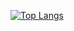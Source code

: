 [![Top Langs](https://github-readme-stats.vercel.app/api/top-langs/?username=JasxnNg&theme=radical&langs_count=7)](https://github.com/JasxnNg/)
<!--
**JasxnNg/JasxnNg** is a ✨ _special_ ✨ repository because its `README.md` (this file) appears on your GitHub profile.
## Hi there 👋
[![Jason Ng's GitHub stats](https://github-readme-stats.vercel.app/api?username=JasxnNg&count_private=true&show_icons=true&theme=react)](https://github.com/JasxnNg)
Here are some ideas to get you started:

- 🔭 I’m currently working on ...
- 🌱 I’m currently learning ...
- 👯 I’m looking to collaborate on ...
- 🤔 I’m looking for help with ...
- 💬 Ask me about ...
- 📫 How to reach me: ...
- 😄 Pronouns: ...
- ⚡ Fun fact: ...
-->
